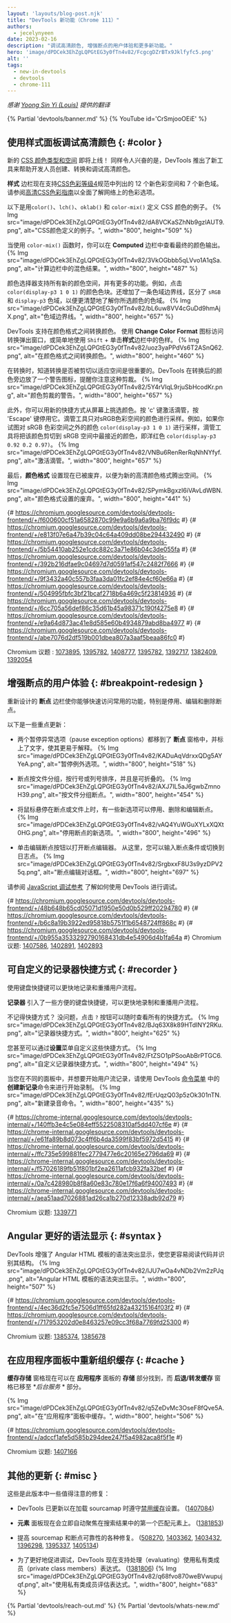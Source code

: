 ```yaml
---
layout: 'layouts/blog-post.njk'
title: "DevTools 新功能（Chrome 111）"
authors:
  - jecelynyeen
date: 2023-02-16
description: "调试高清颜色, 增强断点的用户体验和更多新功能。"
hero: 'image/dPDCek3EhZgLQPGtEG3y0fTn4v82/FcgcgDZrBTx9Jklfyfc5.png'
alt: ''
tags:
  - new-in-devtools
  - devtools
  - chrome-111
---
```


*感谢 [Yoong Sin Yi (Louis)](https://www.linkedin.com/in/louis-yoong-a2370ab7/) 提供的翻译*

{% Partial 'devtools/banner.md' %}
{% YouTube id='CrSmjooOEiE' %}

<!-- Translation instructions:
  1. Remove the "draft: true" tag above when submitting PR
  2. Provide translations under each of the English commented original content
  3. Translate the "description" tag above
  4. Translate all the <img> alt text
  5. Update the sites/zh/_partials/devtools/whats-new.md file -->


<!-- ## Debugging HD color with the Styles pane {: #color } -->
## 使用样式面板调试高清颜色 {: #color }

<!-- New [CSS color types and spaces](/blog/chrome-111-beta/#new-css-color-types-and-spaces) are coming to the web! It is equally exciting that DevTools introduced new tools to help developers create, convert and debug High Definition color.  -->
新的 [CSS 颜色类型和空间](/blog/chrome-111-beta/#new-css-color-types-and-spaces) 即将上线！ 同样令人兴奋的是，DevTools 推出了新工具来帮助开发人员创建、转换和调试高清颜色。

<!-- The **Styles** pane now supports 12 new color spaces and 7 new gamuts as outlined in the [CSS Color Level 4](https://www.w3.org/TR/css-color-4/) specification. See [High Definition CSS Color Guide](/articles/high-definition-css-color-guide/#debugging-color-with-chrome-devtools) for a comprehensive understanding of color options available on the web. -->
**样式** 边栏现在支持[CSS色彩等级4](https://www.w3.org/TR/css-color-4/)规范中列出的 12 个新色彩空间和 7 个新色域。请参阅[高清CSS色彩指南](/articles/high-definition-css-color-guide/#debugging-color-with-chrome-devtools)以全面了解网络上的色彩选项。

<!-- Here are examples of CSS color definitions with `color()`, `lch()`, `oklab()` and `color-mix()`. -->
以下是用`color()`、`lch()`、`oklab()` 和 `color-mix()` 定义 CSS 颜色的例子。
{% Img src="image/dPDCek3EhZgLQPGtEG3y0fTn4v82/dA8VCKaSZhNb9gzlAUT9.png", alt="CSS颜色定义的例子。", width="800", height="509" %}

<!-- When using the `color-mix()` function, you can view the final color output in the **Computed** pane. -->
当使用 `color-mix()` 函数时，你可以在 **Computed** 边栏中查看最终的颜色输出。
{% Img src="image/dPDCek3EhZgLQPGtEG3y0fTn4v82/3VkOGbbb5qLVvo1A1qSa.png", alt="计算边栏中的混色结果。", width="800", height="487" %}

<!-- The color picker supports all the new color spaces with more features. For example, click on the color swatch of `color(display-p3 1 0 1)`. A gamut boundary line has also been added, distinguishing between the `sRGB` and `display-p3` gamuts for a clearer understanding of your selected color's gamut. -->
颜色选择器支持所有新的颜色空间，并有更多的功能。例如，点击 `color(display-p3 1 0 1)` 的颜色色块。还增加了一条色域边界线，区分了 `sRGB` 和 `display-p3` 色域，以便更清楚地了解你所选颜色的色域。
{% Img src="image/dPDCek3EhZgLQPGtEG3y0fTn4v82/bL6uw8VV4cGuDd9hmAjX.png", alt="色域边界线。", width="800", height="657" %}

<!-- DevTools supports converting colors between color formats. Use the **Change Color Format** icon to access the conversion popup, or simply use the `Shift` + click on a color swatch in the **Styles** pane. -->
DevTools 支持在颜色格式之间转换颜色。 使用 **Change Color Format** 图标访问转换弹出窗口，或简单地使用 `Shift` + 单击**样式**边栏中的色样。
{% Img src="image/dPDCek3EhZgLQPGtEG3y0fTn4v82/uoz3yaPPdVs6T2ASnQ62.png", alt="在颜色格式之间转换颜色。", width="800", height="460" %}

<!-- When converting, it's important to know if the conversion was clipped to fit the space. DevTools puts a warning icon next to the converted color that alerts you to this clipping. -->
在转换时，知道转换是否被剪切以适应空间是很重要的。DevTools 在转换后的颜色旁边放了一个警告图标，提醒你注意这种剪裁。
{% Img src="image/dPDCek3EhZgLQPGtEG3y0fTn4v82/5Y4rVIqL9rjuSbHcodKr.png", alt="颜色剪裁的警告。", width="800", height="657" %}

<!-- In addition, you can pick colors from your screen with the new shortcut. Press 'c' to activate the eye dropper and hit `Escape` to deactivate it. The eyedropper tool only samples colors in the sRGB color space. For example, if you try to sample the color `color(display-p3 1 0 1)`, which is outside of the sRGB color space, the eyedropper tool will clip the color to the nearest color in the sRGB space, which is magenta `color(display-p3 0.92 0.2 0.97)`. -->
此外，你可以用新的快捷方式从屏幕上挑选颜色。按 'c' 键激活滴管，按 'Escape' 键停用它。滴管工具只对sRGB色彩空间的颜色进行采样。例如，如果你试图对 sRGB 色彩空间之外的颜色 `color(display-p3 1 0 1)` 进行采样，滴管工具将把该颜色剪切到 sRGB 空间中最接近的颜色，即洋红色 `color(display-p3 0.92 0.2 0.97)`。
{% Img src="image/dPDCek3EhZgLQPGtEG3y0fTn4v82/VNBu6RenRerRqNhNYfyf.png", alt="激活滴管。", width="800", height="657" %}

<!-- Finally, the **Color format** setting is now deprecated to make room for the new HD color format. -->
最后，**颜色格式** 设置现在已被废弃，以便为新的高清颜色格式腾出空间。
{% Img src="image/dPDCek3EhZgLQPGtEG3y0fTn4v82/SPymkBgxzI6iVAvLdWBN.png", alt="颜色格式设置的废弃。", width="800", height="441" %}

{# https://chromium.googlesource.com/devtools/devtools-frontend/+/f600600cf51a6582870c99e9a6b9a6a9ba76f9dc #}
{# https://chromium.googlesource.com/devtools/devtools-frontend/+/e813f07e6a47b39c04c64a409dd08be294432490 #} 
{# https://chromium.googlesource.com/devtools/devtools-frontend/+/5b54410ab252e1cdc882c3a71e86b04c3de055fa #} 
{# https://chromium.googlesource.com/devtools/devtools-frontend/+/392b216dfae9c04697d7d0591af547c2482f7666 #} 
{# https://chromium.googlesource.com/devtools/devtools-frontend/+/9f3432a40c557b3faa3da01fc2ef84e4cf60e66a #} 
{# https://chromium.googlesource.com/devtools/devtools-frontend/+/504995fbfc3bf21bcaf2718b6a469c5f23814936 #} 
{# https://chromium.googlesource.com/devtools/devtools-frontend/+/6cc705a56def86c35d61b45a98371c190f4275e8 #}
{# https://chromium.googlesource.com/devtools/devtools-frontend/+/e9a64d873ac41e8d585e60b4934879abd8ba4977 #} 
{# https://chromium.googlesource.com/devtools/devtools-frontend/+/abe7076d2df519b001dbea807a3aaf5beaa86fc0 #} 


Chromium 议题 : [1073895](https://crbug.com/1073895), [1395782](https://crbug.com/1395782), 
[1408777](https://crbug.com/1408777),  [1395782](https://crbug.com/1395782),  [1392717](https://crbug.com/1392717), [1382409](https://crbug.com/1382409), [1392054](https://crbug.com/1392054)

<!-- ## Enhanced breakpoint UX {: #breakpoint-redesign } -->
## 增强断点的用户体验 {: #breakpoint-redesign }
<!-- The redesigned **Breakpoints** pane allows you to have quick access to commonly used features, in particular, deactivating, editing, and removing breakpoints. -->
重新设计的 **断点** 边栏使你能够快速访问常用的功能，特别是停用、编辑和删除断点。

<!-- These are some highlights: -->
以下是一些重点更新：
<!-- - Both pause exception options moved to the **Breakpoints** pane and labeled with text to make it more self-explanatory. -->
- 两个暂停异常选项（pause exception options）都移到了 **断点** 窗格中，并标上了文字，使其更易于解释。
    {% Img src="image/dPDCek3EhZgLQPGtEG3y0fTn4v82/KADuAqVdrxxQDg5AYYeA.png", alt="暂停例外选项。", width="800", height="518" %}

<!-- - Breakpoints are grouped by file, ordered by line or column numbers, and are collapsible. -->
- 断点按文件分组，按行号或列号排序，并且是可折叠的。
    {% Img src="image/dPDCek3EhZgLQPGtEG3y0fTn4v82/AXJ7IL5aJ6gwbZmnoH39.png", alt="按文件分组断点。", width="800", height="454" %}

<!-- - There are new options to deactivate, remove, and edit breakpoints when hovering over a breakpoint or file. -->
- 将鼠标悬停在断点或文件上时，有一些新选项可以停用、删除和编辑断点。
    {% Img src="image/dPDCek3EhZgLQPGtEG3y0fTn4v82/vAQ4YuWGuXYLxXQXt0HG.png", alt="停用断点的新选项。", width="800", height="496" %}

<!-- - Click the edit breakpoint button to open the breakpoint editor. From here, you can enter the breakpoint condition or switch to a logpoint. -->
- 单击编辑断点按钮以打开断点编辑器。 从这里，您可以输入断点条件或切换到日志点。
    {% Img src="image/dPDCek3EhZgLQPGtEG3y0fTn4v82/SrgbxxF8U3s9yzDPV25q.png", alt="断点编辑对话框。", width="800", height="697" %}

<!-- See [JavaScript debugging reference](/docs/devtools/javascript/reference/) to learn how to debug with DevTools. -->
请参阅 [JavaScript 调试参考](/docs/devtools/javascript/reference/) 了解如何使用 DevTools 进行调试。

{# https://chromium.googlesource.com/devtools/devtools-frontend/+/48b648b65cd05071d1950e50d0b529ff20294780 #} 
{# https://chromium.googlesource.com/devtools/devtools-frontend/+/b6c8a19b3922ed95818b5751f1b6548724ff868c #}
{# https://chromium.googlesource.com/devtools/devtools-frontend/+/0b955a3533292790168431db4e54906d4b1fa64a #} 
Chromium 议题: [1407586](https://crbug.com/1407586), [1402891](https://crbug.com/1402891), [1402893](https://crbug.com/1402893)

<!-- ## Customizable Recorder shortcuts {: #recorder } -->
## 可自定义的记录器快捷方式 {: #recorder }

<!-- Use keyboard shortcuts to record and replay user flows quicker. -->
使用键盘快捷键可以更快地记录和重播用户流程。

<!-- The **Recorder** introduces a few convenient keyboard shortcuts for faster recording and replaying of user flows.  -->
**记录器** 引入了一些方便的键盘快捷键，可以更快地录制和重播用户流程。

<!-- Don’t remember the shortcuts? No problem, click the `?` button to view all the shortcuts at any time. -->
不记得快捷方式？ 没问题，点击 `?` 按钮可以随时查看所有的快捷方式。
{% Img src="image/dPDCek3EhZgLQPGtEG3y0fTn4v82/BJq63X8k89HTdINY2RKu.png", alt="记录器快捷方式。", width="800", height="625" %}

<!-- You can even customize these shortcuts via the **Settings** menu. -->
您甚至可以通过**设置**菜单自定义这些快捷方式。
{% Img src="image/dPDCek3EhZgLQPGtEG3y0fTn4v82/FtZSO1pPSooAbBrPTGC6.png", alt="自定义记录器快捷方式。", width="800", height="494" %}

<!-- If you're working in a different panel and want to start a user flow recording, use the **Create a new recording** command from the [Command Menu](/docs/devtools/command-menu/) in DevTools to get started. -->
当您在不同的面板中，并想要开始用户流记录，请使用 DevTools [命令菜单](/docs/devtools/command-menu/) 中的**创建新记录**命令来进行开始录制。
{% Img src="image/dPDCek3EhZgLQPGtEG3y0fTn4v82/fErUqzQ03p5zOk301nTN.png", alt="新建录音命令。", width="800", height="435" %}

{# https://chrome-internal.googlesource.com/devtools/devtools-internal/+/140ffb3e4c5e084eff5522508310af5dd407cf6e #} 
{# https://chrome-internal.googlesource.com/devtools/devtools-internal/+/e61fa89b8d073c4ff6b4da3599f83bf5972d5415 #} 
{# https://chrome-internal.googlesource.com/devtools/devtools-internal/+/ffc735e599881fec2779477e6c20165e2796da69 #} 
{# https://chrome-internal.googlesource.com/devtools/devtools-internal/+/f57026189fb51f801bf2ea2611afcb932fa32bef #} 
{# https://chrome-internal.googlesource.com/devtools/devtools-internal/+/0a7c428980b8f8a60e83c780e17f6a6f94007493 #} 
{# https://chrome-internal.googlesource.com/devtools/devtools-internal/+/aea51aad7026881ad26ca1b270d12338adb92d79 #} 

Chromium 议题: [1339771](https://crbug.com/bbb)

<!-- ## Better syntax highlight for Angular {: #syntax } -->
## Angular 更好的语法显示 {: #syntax }

<!-- DevTools enhanced the syntax highlighting for Angular HTML templates, making it easier for you to read code and recognize its structure. -->
DevTools 增强了 Angular HTML 模板的语法突出显示，使您更容易阅读代码并识别其结构。
{% Img src="image/dPDCek3EhZgLQPGtEG3y0fTn4v82/lJU7wOa4vNDb2Vm2zPJq.png", alt="Angular HTML 模板的语法突出显示。", width="800", height="507" %}

{# https://chromium.googlesource.com/devtools/devtools-frontend/+/4ec36d2fc5e7506d1ff65fd282a43215164f03f2 #}
{# https://chromium.googlesource.com/devtools/devtools-frontend/+/717953202d0e8463257e09cc3f68a7769fd25300 #}

Chromium 议题: [1385374](https://crbug.com/1385374),  [1385678](https://crbug.com/1385678)


<!-- ## Reorganize caches in the Application panel {: #cache } -->
## 在应用程序面板中重新组织缓存 {: #cache }

<!-- The **Cache Storage** pane can now be found in the **Storage** section of the **Application** panel, while the **Back/forward cache** pane has been moved to the **Background Services** section.  -->
**缓存存储** 窗格现在可以在 **应用程序** 面板的 **存储** 部分找到，而 **后退/转发缓存** 窗格已移至 **后台服务* * 部分。

{% Img src="image/dPDCek3EhZgLQPGtEG3y0fTn4v82/q5ZeDvMc3OseF8fQve5A.png", alt="在“应用程序”面板中缓存。", width="800", height="506" %}

{# https://chromium.googlesource.com/devtools/devtools-frontend/+/adccf1afe5d585b294dee247f5a4982aca8f5f1e  #}

Chromium 议题: [1407166](https://crbug.com/1407166)


<!-- ## Miscellaneous highlights {: #misc } -->
## 其他的更新 {: #misc }

<!-- These are some noteworthy fixes in this release: -->
这些是此版本中一些值得注意的修复：

<!-- - DevTools has been updated to respect the [Disable cache](/docs/devtools/network/reference/#disable-cache) setting when loading sourcemaps. ([1407084](https://crbug.com/1407084)) -->
- DevTools 已更新以在加载 sourcamap 时遵守[禁用缓存](/docs/devtools/network/reference/#disable-cache)设置。 ([1407084](https://crbug.com/1407084))
<!-- - The **Elements** panel now instantly autofocuses on the first matching element in search results. ([1381853](https://crbug.com/1381853)) -->
- **元素** 面板现在会立即自动聚焦在搜索结果中的第一个匹配元素上。 ([1381853](https://crbug.com/1381853))
<!-- - Various fixes to improve the sourcemap and breakpoints reliability. ([508270](https://crbug.com/508270), [1403362](https://crbug.com/1403362), [1403432](https://crbug.com/1403432), [1396298](https://crbug.com/1396298), [1395337](https://crbug.com/1395337), [1405134](https://crbug.com/1405134)) -->
- 提高 sourcemap 和断点可靠性的各种修复。 ([508270](https://crbug.com/508270), [1403362](https://crbug.com/1403362), [1403432](https://crbug.com/1403432), [1396298]( https://crbug.com/1396298), [1395337](https://crbug.com/1395337), [1405134](https://crbug.com/1405134))
<!-- - To better facilitate debugging, DevTools now supports evaluating expressions with private class members. ([1381806](https://crbug.com/1381806)) -->
- 为了更好地促进调试，DevTools 现在支持处理（evaluating）使用私有类成员（private class members）表达式。 ([1381806](https://crbug.com/1381806))
    {% Img src="image/dPDCek3EhZgLQPGtEG3y0fTn4v82/q68fvo870weBVwupujqf.png", alt="使用私有类成员评估表达式。", width="800", height="683" %}


{% Partial 'devtools/reach-out.md' %}
{% Partial 'devtools/whats-new.md' %}
